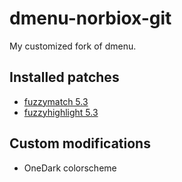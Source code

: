 # dmenu-norbiox-git

My customized fork of dmenu.

## Installed patches

- [fuzzymatch 5.3](patches/dmenu-fuzzymatch-5.3.diff)
- [fuzzyhighlight 5.3](patches/dmenu-fuzzyhighlight-5.3.diff)

## Custom modifications

- OneDark colorscheme
